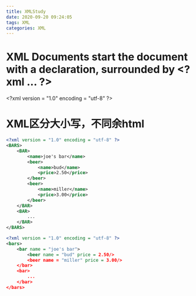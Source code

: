 ```yaml
---
title: XMLStudy
date: 2020-09-20 09:24:05
tags: XML
categories: XML
---
```


# XML Documents start the document with a declaration, surrounded by \<?xml ... ?\>

\<?xml version = "1.0" encoding = "utf-8" ?>



# XML区分大小写，不同余html

```xml
<?xml version = "1.0" encoding = "utf-8" ?>
<BARS>
    <BAR>
        <name>joe's bar</name>
        <beer>
            <name>bud</name>
            <price>2.50</price>
        </beer>
        <beer>
            <name>miller</name>
            <price>3.00</price>
        </beer>
    </BAR>
    <BAR>
        ...
    </BAR>
</BARS>
```

```xml
<?xml version = "1.0" encoding = "utf-8" ?>
<bars>
	<bar name = "joe's bar">
    	<beer name = "bud" price = 2.50/>
        <beer name = "miller" price = 3.00/>
    </bar>
    <bar>
    	...
    </bar>
</bars>
```

